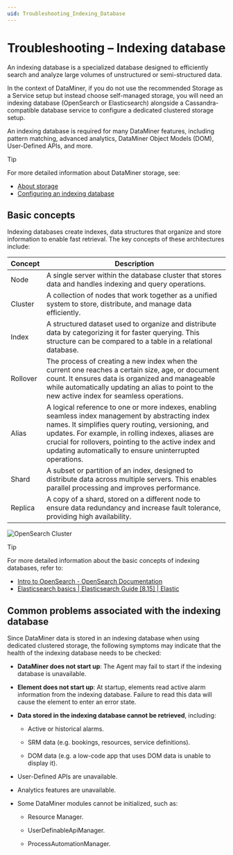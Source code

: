 ```yaml
---
uid: Troubleshooting_Indexing_Database
---
```


# Troubleshooting – Indexing database

An indexing database is a specialized database designed to efficiently search and analyze large volumes of unstructured or semi-structured data.

In the context of DataMiner, if you do not use the recommended Storage as a Service setup but instead choose self-managed storage, you will need an indexing database (OpenSearch or Elasticsearch) alongside a Cassandra-compatible database service to configure a dedicated clustered storage setup.

An indexing database is required for many DataMiner features, including pattern matching, advanced analytics, DataMiner Object Models (DOM), User-Defined APIs, and more.

> [!TIP]
> For more detailed information about DataMiner storage, see:
>
> - [About storage](xref:About_storage)
> - [Configuring an indexing database](xref:Indexing_Database)

## Basic concepts

Indexing databases create indexes, data structures that organize and store information to enable fast retrieval. The key concepts of these architectures include:

| Concept | Description |
|--|--|
| Node | A single server within the database cluster that stores data and handles indexing and query operations. |
| Cluster | A collection of nodes that work together as a unified system to store, distribute, and manage data efficiently. |
| Index | A structured dataset used to organize and distribute data by categorizing it for faster querying. This structure can be compared to a table in a relational database. |
| Rollover | The process of creating a new index when the current one reaches a certain size, age, or document count. It ensures data is organized and manageable while automatically updating an alias to point to the new active index for seamless operations. |
| Alias | A logical reference to one or more indexes, enabling seamless index management by abstracting index names. It simplifies query routing, versioning, and updates. For example, in rolling indexes, aliases are crucial for rollovers, pointing to the active index and updating automatically to ensure uninterrupted operations. |
| Shard | A subset or partition of an index, designed to distribute data across multiple servers. This enables parallel processing and improves performance. |
| Replica | A copy of a shard, stored on a different node to ensure data redundancy and increase fault tolerance, providing high availability. |

![OpenSearch Cluster](~/user-guide/images/cluster-replicas.png)

> [!TIP]
> For more detailed information about the basic concepts of indexing databases, refer to:
>
> - [Intro to OpenSearch - OpenSearch Documentation](https://opensearch.org/docs/latest/getting-started/intro/)
> - [Elasticsearch basics | Elasticsearch Guide [8.15] | Elastic](https://www.elastic.co/guide/en/elasticsearch/reference/current/elasticsearch-intro.html)

## Common problems associated with the indexing database

Since DataMiner data is stored in an indexing database when using dedicated clustered storage, the following symptoms may indicate that the health of the indexing database needs to be checked:

- **DataMiner does not start up**: The Agent may fail to start if the indexing database is unavailable.

- **Element does not start up**: At startup, elements read active alarm information from the indexing database. Failure to read this data will cause the element to enter an error state.

- **Data stored in the indexing database cannot be retrieved**, including:

  - Active or historical alarms.

  - SRM data (e.g. bookings, resources, service definitions).

  - DOM data (e.g. a low-code app that uses DOM data is unable to display it).

- User-Defined APIs are unavailable.

- Analytics features are unavailable.

- Some DataMiner modules cannot be initialized, such as:

  - Resource Manager.

  - UserDefinableApiManager.

  - ProcessAutomationManager.
